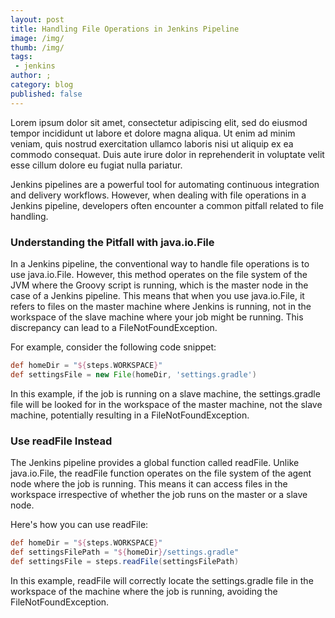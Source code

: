 ```yaml
---
layout: post
title: Handling File Operations in Jenkins Pipeline
image: /img/
thumb: /img/
tags:
 - jenkins
author: ;
category: blog
published: false
---
```


Lorem ipsum dolor sit amet, consectetur adipiscing elit, sed do eiusmod tempor incididunt ut labore et dolore magna aliqua. Ut enim ad minim veniam, quis nostrud exercitation ullamco laboris nisi ut aliquip ex ea commodo consequat. Duis aute irure dolor in reprehenderit in voluptate velit esse cillum dolore eu fugiat nulla pariatur.<!-- truncate_here -->

Jenkins pipelines are a powerful tool for automating continuous integration and delivery workflows. However, when dealing with file operations in a Jenkins pipeline, developers often encounter a common pitfall related to file handling.

###  Understanding the Pitfall with java.io.File

In a Jenkins pipeline, the conventional way to handle file operations is to use java.io.File. However, this method operates on the file system of the JVM where the Groovy script is running, which is the master node in the case of a Jenkins pipeline. This means that when you use java.io.File, it refers to files on the master machine where Jenkins is running, not in the workspace of the slave machine where your job might be running. This discrepancy can lead to a FileNotFoundException.

For example, consider the following code snippet:


```groovy
def homeDir = "${steps.WORKSPACE}"
def settingsFile = new File(homeDir, 'settings.gradle')
```

In this example, if the job is running on a slave machine, the settings.gradle file will be looked for in the workspace of the master machine, not the slave machine, potentially resulting in a FileNotFoundException.


### Use readFile Instead

The Jenkins pipeline provides a global function called readFile. Unlike java.io.File, the readFile function operates on the file system of the agent node where the job is running. This means it can access files in the workspace irrespective of whether the job runs on the master or a slave node.

Here's how you can use readFile:

```groovy
def homeDir = "${steps.WORKSPACE}"
def settingsFilePath = "${homeDir}/settings.gradle"
def settingsFile = steps.readFile(settingsFilePath)
```

In this example, readFile will correctly locate the settings.gradle file in the workspace of the machine where the job is running, avoiding the FileNotFoundException.